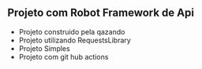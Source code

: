 ## Projeto com Robot Framework de Api 

- Projeto construido pela qazando
- Projeto utilizando RequestsLibrary
- Projeto Simples
- Projeto com git hub actions